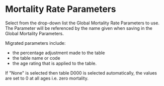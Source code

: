 # Mortality Rate Parameters

Select from the drop-down list the Global Mortality Rate Parameters to
use. The Parameter will be referenced by the name given when saving in
the Global Mortality Parameters.

Migrated parameters include:

-   the percentage adjustment made to the table
-   the table name or code
-   the age rating that is applied to the table.

If "None" is selected then table D000 is selected automatically, the
values are set to 0 at all ages i.e. zero mortality.
